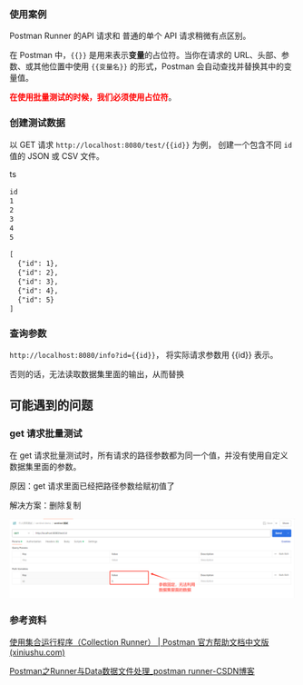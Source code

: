 ### 使用案例

Postman Runner 的API 请求和 普通的单个 API 请求稍微有点区别。

在 Postman 中，`{{}}` 是用来表示**变量**的占位符。当你在请求的 URL、头部、参数、或其他位置中使用 `{{变量名}}` 的形式，Postman 会自动查找并替换其中的变量值。

<font color="red">**在使用批量测试的时候，我们必须使用占位符**</font>。

### 创建测试数据

以 GET 请求  `http://localhost:8080/test/{{id}}`  为例， 创建一个包含不同 `id` 值的 JSON 或 CSV 文件。

ts

```csv
id
1
2
3
4
5

```



```
[
  {"id": 1},
  {"id": 2},
  {"id": 3},
  {"id": 4},
  {"id": 5}
]
```



### 查询参数

`http://localhost:8080/info?id={{id}}`， 将实际请求参数用 {{id}} 表示。

否则的话，无法读取数据集里面的输出，从而替换









## 可能遇到的问题

### get 请求批量测试

在 get 请求批量测试时，所有请求的路径参数都为同一个值，并没有使用自定义数据集里面的参数。

原因：get 请求里面已经把路径参数给赋初值了

解决方案：删除复制

![image-20240910163940134](images/image-20240910163940134.png)











### 参考资料

[使用集合运行程序（Collection Runner） | Postman 官方帮助文档中文版 (xiniushu.com)](https://postman.xiniushu.com/docs/collections/running-collections/intro-to-collection-runs)

[Postman之Runner与Data数据文件处理_postman runner-CSDN博客](https://blog.csdn.net/yang_yang_heng/article/details/109103946)